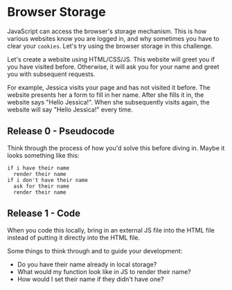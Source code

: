 # Browser Storage

JavaScript can access the browser's storage mechanism. This is how various websites know you are logged in, and why sometimes you have to clear your `cookies`. Let's try using the browser storage in this challenge.

Let's create a website using HTML/CSS/JS. This website will greet you if you have visited before. Otherwise, it will ask you for your name and greet you with subsequent requests.

For example, Jessica visits your page and has not visited it before. The website presents her a form to fill in her name. After she fills it in, the website says "Hello Jessica!". When she subsequently visits again, the website will say "Hello Jessica!" every time.

## Release 0 - Pseudocode
Think through the process of how you'd solve this before diving in. Maybe it looks something like this:
```
if i have their name
  render their name
if i don't have their name
  ask for their name
  render their name
```

## Release 1 - Code
When you code this locally, bring in an external JS file into the HTML file instead of putting it directly into the HTML file.

Some things to think through and to guide your development:
* Do you have their name already in local storage?
* What would my function look like in JS to render their name?
* How would I set their name if they didn't have one?
